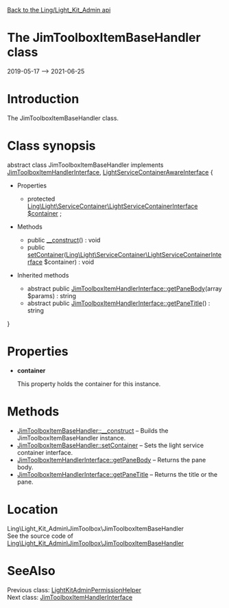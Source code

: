 [Back to the Ling/Light_Kit_Admin api](https://github.com/lingtalfi/Light_Kit_Admin/blob/master/doc/api/Ling/Light_Kit_Admin.md)



The JimToolboxItemBaseHandler class
================
2019-05-17 --> 2021-06-25






Introduction
============

The JimToolboxItemBaseHandler class.



Class synopsis
==============


abstract class <span class="pl-k">JimToolboxItemBaseHandler</span> implements [JimToolboxItemHandlerInterface](https://github.com/lingtalfi/Light_Kit_Admin/blob/master/doc/api/Ling/Light_Kit_Admin/JimToolbox/JimToolboxItemHandlerInterface.md), [LightServiceContainerAwareInterface](https://github.com/lingtalfi/Light/blob/master/doc/api/Ling/Light/ServiceContainer/LightServiceContainerAwareInterface.md) {

- Properties
    - protected [Ling\Light\ServiceContainer\LightServiceContainerInterface](https://github.com/lingtalfi/Light/blob/master/doc/api/Ling/Light/ServiceContainer/LightServiceContainerInterface.md) [$container](#property-container) ;

- Methods
    - public [__construct](https://github.com/lingtalfi/Light_Kit_Admin/blob/master/doc/api/Ling/Light_Kit_Admin/JimToolbox/JimToolboxItemBaseHandler/__construct.md)() : void
    - public [setContainer](https://github.com/lingtalfi/Light_Kit_Admin/blob/master/doc/api/Ling/Light_Kit_Admin/JimToolbox/JimToolboxItemBaseHandler/setContainer.md)([Ling\Light\ServiceContainer\LightServiceContainerInterface](https://github.com/lingtalfi/Light/blob/master/doc/api/Ling/Light/ServiceContainer/LightServiceContainerInterface.md) $container) : void

- Inherited methods
    - abstract public [JimToolboxItemHandlerInterface::getPaneBody](https://github.com/lingtalfi/Light_Kit_Admin/blob/master/doc/api/Ling/Light_Kit_Admin/JimToolbox/JimToolboxItemHandlerInterface/getPaneBody.md)(array $params) : string
    - abstract public [JimToolboxItemHandlerInterface::getPaneTitle](https://github.com/lingtalfi/Light_Kit_Admin/blob/master/doc/api/Ling/Light_Kit_Admin/JimToolbox/JimToolboxItemHandlerInterface/getPaneTitle.md)() : string

}




Properties
=============

- <span id="property-container"><b>container</b></span>

    This property holds the container for this instance.
    
    



Methods
==============

- [JimToolboxItemBaseHandler::__construct](https://github.com/lingtalfi/Light_Kit_Admin/blob/master/doc/api/Ling/Light_Kit_Admin/JimToolbox/JimToolboxItemBaseHandler/__construct.md) &ndash; Builds the JimToolboxItemBaseHandler instance.
- [JimToolboxItemBaseHandler::setContainer](https://github.com/lingtalfi/Light_Kit_Admin/blob/master/doc/api/Ling/Light_Kit_Admin/JimToolbox/JimToolboxItemBaseHandler/setContainer.md) &ndash; Sets the light service container interface.
- [JimToolboxItemHandlerInterface::getPaneBody](https://github.com/lingtalfi/Light_Kit_Admin/blob/master/doc/api/Ling/Light_Kit_Admin/JimToolbox/JimToolboxItemHandlerInterface/getPaneBody.md) &ndash; Returns the pane body.
- [JimToolboxItemHandlerInterface::getPaneTitle](https://github.com/lingtalfi/Light_Kit_Admin/blob/master/doc/api/Ling/Light_Kit_Admin/JimToolbox/JimToolboxItemHandlerInterface/getPaneTitle.md) &ndash; Returns the title or the pane.





Location
=============
Ling\Light_Kit_Admin\JimToolbox\JimToolboxItemBaseHandler<br>
See the source code of [Ling\Light_Kit_Admin\JimToolbox\JimToolboxItemBaseHandler](https://github.com/lingtalfi/Light_Kit_Admin/blob/master/JimToolbox/JimToolboxItemBaseHandler.php)



SeeAlso
==============
Previous class: [LightKitAdminPermissionHelper](https://github.com/lingtalfi/Light_Kit_Admin/blob/master/doc/api/Ling/Light_Kit_Admin/Helper/LightKitAdminPermissionHelper.md)<br>Next class: [JimToolboxItemHandlerInterface](https://github.com/lingtalfi/Light_Kit_Admin/blob/master/doc/api/Ling/Light_Kit_Admin/JimToolbox/JimToolboxItemHandlerInterface.md)<br>
